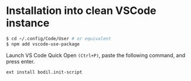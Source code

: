 # Installation into clean VSCode instance

```sh
$ cd ~/.config/Code/User # or equivalent
$ npm add vscode-use-package
```

Launch VS Code Quick Open `(Ctrl+P)`, paste the following command, and press enter.

```
ext install bodil.init-script
```

